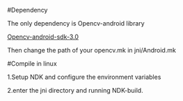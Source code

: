 
#Dependency

The only dependency is Opencv-android library

[Opencv-android-sdk-3.0](http://opencv.org/downloads.html)

Then change the path of your opencv.mk in jni/Android.mk 

#Compile in linux 

1.Setup NDK and configure the environment variables 

2.enter the jni directory and running NDK-build.

